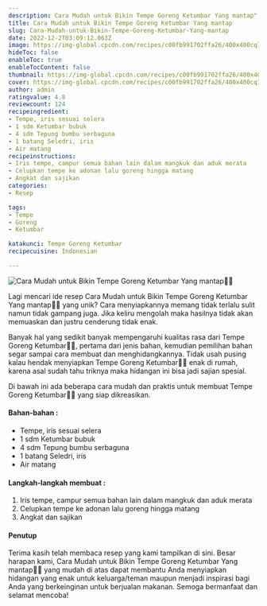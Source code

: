 ```yaml
---
description: Cara Mudah untuk Bikin Tempe Goreng Ketumbar Yang mantap"
title: Cara Mudah untuk Bikin Tempe Goreng Ketumbar Yang mantap
slug: Cara-Mudah-untuk-Bikin-Tempe-Goreng-Ketumbar-Yang-mantap
date: 2022-12-2T03:09:12.063Z
image: https://img-global.cpcdn.com/recipes/c00fb991702ffa26/400x400cq70/photo.jpg
hideToc: false
enableToc: true
enableTocContent: false
thumbnail: https://img-global.cpcdn.com/recipes/c00fb991702ffa26/400x400cq70/photo.jpg
cover: https://img-global.cpcdn.com/recipes/c00fb991702ffa26/400x400cq70/photo.jpg
author: admin
ratingvalue: 4.8
reviewcount: 124
recipeingredient:
- Tempe, iris sesuai selera
- 1 sdm Ketumbar bubuk
- 4 sdm Tepung bumbu serbaguna
- 1 batang Seledri, iris
- Air matang
recipeinstructions:
- Iris tempe, campur semua bahan lain dalam mangkuk dan aduk merata
- Celupkan tempe ke adonan lalu goreng hingga matang
- Angkat dan sajikan
categories:
- Resep

tags:
- Tempe
- Goreng
- Ketumbar

katakunci: Tempe Goreng Ketumbar
recipecuisine: Indonesian

---
```


![Cara Mudah untuk Bikin Tempe Goreng Ketumbar Yang mantap👩‍🍳](https://img-global.cpcdn.com/recipes/c00fb991702ffa26/400x400cq70/photo.jpg)

Lagi mencari ide resep Cara Mudah untuk Bikin Tempe Goreng Ketumbar Yang mantap👩‍🍳 yang unik? Cara menyiapkannya memang tidak terlalu sulit namun tidak gampang juga. Jika keliru mengolah maka hasilnya tidak akan memuaskan dan justru cenderung tidak enak.

Banyak hal yang sedikit banyak mempengaruhi kualitas rasa dari Tempe Goreng Ketumbar👩‍🍳, pertama dari jenis bahan, kemudian pemilihan bahan segar sampai cara membuat dan menghidangkannya. Tidak usah pusing kalau hendak menyiapkan Tempe Goreng Ketumbar👩‍🍳 enak di rumah, karena asal sudah tahu triknya maka hidangan ini bisa jadi sajian spesial.

Di bawah ini ada beberapa cara mudah dan praktis untuk membuat Tempe Goreng Ketumbar👩‍🍳 yang siap dikreasikan.

<!--inarticleads1-->

#### Bahan-bahan :

- Tempe, iris sesuai selera
- 1 sdm Ketumbar bubuk
- 4 sdm Tepung bumbu serbaguna
- 1 batang Seledri, iris
- Air matang

<!--inarticleads2-->

#### Langkah-langkah membuat :

1. Iris tempe, campur semua bahan lain dalam mangkuk dan aduk merata
1. Celupkan tempe ke adonan lalu goreng hingga matang
1. Angkat dan sajikan

#### Penutup

Terima kasih telah membaca resep yang kami tampilkan di sini. Besar harapan kami, Cara Mudah untuk Bikin Tempe Goreng Ketumbar Yang mantap👩‍🍳 yang mudah di atas dapat membantu Anda menyiapkan hidangan yang enak untuk keluarga/teman maupun menjadi inspirasi bagi Anda yang berkeinginan untuk berjualan makanan. Semoga bermanfaat dan selamat mencoba!